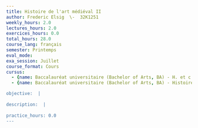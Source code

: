```yaml
---
title: Histoire de l'art médiéval II
author: Frederic Elsig  \-  32K1251
weekly_hours: 2.0
lectures_hours: 2.0
exercices_hours: 0.0
total_hours: 28.0
course_lang: français
semester: Printemps
eval_mode: 
exa_session: Juillet
course_format: Cours
cursus:
  - {name: Baccalauréat universitaire (Bachelor of Arts, BA) - H. et c. du Moyen Age, type: N/A, credits: \-}
  - {name: Baccalauréat universitaire (Bachelor of Arts, BA) - Histoire de l'art, type: N/A, credits: \-}

objective:  |
            
description:  |
              
practice_hours: 0.0
---
```

